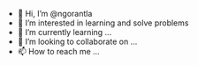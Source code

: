 - 👋 Hi, I’m @ngorantla
- 👀 I’m interested in learning and solve problems
- 🌱 I’m currently learning ...
- 💞️ I’m looking to collaborate on ...
- 📫 How to reach me ...

<!---
ngorantla/ngorantla is a ✨ special ✨ repository because its `README.md` (this file) appears on your GitHub profile.
You can click the Preview link to take a look at your changes.
--->
